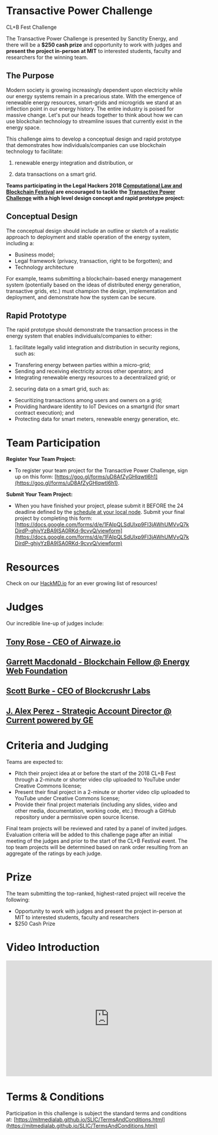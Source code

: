 # Transactive Power Challenge
CL+B Fest Challenge

The Transactive Power Challenge is presented by Sanctity Energy, and there will be a **$250 cash prize** and opportunity to work with judges and **present the project in-person at MIT** to interested students, faculty and researchers for the winning team.

## The Purpose

Modern society is growing increasingly dependent upon electricity while our energy systems remain in a precarious state. With the emergence of renewable energy resources, smart-grids and microgrids we stand at an inflection point in our energy history. The entire industry is poised for massive change. Let's put our heads together to think about how we can use blockchain technology to streamline issues that currently exist in the energy space. 

This challenge aims to develop a conceptual design and rapid prototype that demonstrates how individuals/companies can use blockchain technology to facilitate:

1) renewable energy integration and distribution, or

2) data transactions on a smart grid.  

**Teams participating in the Legal Hackers 2018 [Computational Law and Blockchain Festival](https://legalhackers.org/clbfest2018) are encouraged to tackle the [Transactive Power Challenge](https://sanctityenergy.github.io/TransactivePowerChallenge/) with a high level design concept and rapid prototype project:**

## Conceptual Design
The conceptual design should include an outline or sketch of a realistic approach to deployment and stable operation of the energy system, including a:

* Business model;
* Legal framework (privacy, transaction, right to be forgotten); and
* Technology architecture

For example, teams submitting a blockchain-based energy management system (potentially based on the ideas of distributed energy generation, transactive grids, etc.) must champion the design, implementation and deployment, and demonstrate how the system can be secure.

## Rapid Prototype 

The rapid prototype should demonstrate the transaction process in the energy system that enables individuals/companies to either:

1) facilitate legally valid integration and distribution in security regions, such as: 

  * Transfering energy between parties within a micro-grid;
  * Sending and receiving electricity across other operators; and 
  * Integrating renewable energy resources to a decentralized grid; or

2) securing data on a smart grid, such as:

  * Securitizing transactions among users and owners on a grid;
  * Providing hardware identity to IoT Devices on a smartgrid (for smart contract execution); and
  * Protecting data for smart meters, renewable energy generation, etc.

# Team Participation

**Register Your Team Project:** 

* To register your team project for the Transactive Power Challenge, sign up on this form: [https://goo.gl/forms/uD8AfZyGHlqwtl6h1](https://goo.gl/forms/uD8AfZyGHlqwtl6h1).  

**Submit Your Team Project:** 

* When you have finished your project, please submit it BEFORE the 24 deadline defined by the [schedule at your local node](http://legalhackers.org/clbfest2018-host/).  Submit your final project by completing this form: [https://docs.google.com/forms/d/e/1FAIpQLSdUlxp9FI3jAWhUMVvQ7kDirdP-ghjyYzBA9ISA0RKd-9cvvQ/viewform](https://docs.google.com/forms/d/e/1FAIpQLSdUlxp9FI3jAWhUMVvQ7kDirdP-ghjyYzBA9ISA0RKd-9cvvQ/viewform)

# Resources

Check on our [HackMD.io](https://hackmd.io/xrMAw6KVSyuwrw-YOvYufQ) for an ever growing list of resources!

# Judges

Our incredible line-up of judges include:

## [Tony Rose - CEO of Airwaze.io](https://www.linkedin.com/in/tony-rose/)

## [Garrett Macdonald - Blockchain Fellow @ Energy Web Foundation](https://www.linkedin.com/in/garrett-macdonald-0612344a/)

## [Scott Burke - CEO of Blockcrushr Labs](https://www.blockcrushr.com/team/scott-burke)

## [J. Alex Perez - Strategic Account Director @ Current powered by GE ](https://www.linkedin.com/in/alex-perez-4740a798/)


# Criteria and Judging

Teams are expected to:

* Pitch their project idea at or before the start of the 2018 CL+B Fest through a 2-minute or shorter video clip uploaded to YouTube under Creative Commons license;
* Present their final project in a 2-minute or shorter video clip uploaded to YouTube under Creative Commons license;
* Provide their final project materials (including any slides, video and other media, documentation, working code, etc.) through a GitHub repository under a permissive open source license.

Final team projects will be reviewed and rated by a panel of invited judges.  Evaluation criteria will be added to this challenge page after an initial meeting of the judges and prior to the start of the CL+B Festival event. The top team projects will be determined based on rank order resulting from an aggregate of the ratings by each judge.

# Prize

The team submitting the top-ranked, highest-rated project will receive the following:
* Opportunity to work with judges and present the project in-person at MIT to interested students, faculty and researchers
* $250 Cash Prize

# Video Introduction

<iframe width="560" height="315" src="https://www.youtube.com/embed/vH_y_-adc2s" frameborder="0" allow="autoplay; encrypted-media" allowfullscreen></iframe>


# Terms & Conditions

Participation in this challenge is subject the standard terms and conditions at: [https://mitmedialab.github.io/SLIC/TermsAndConditions.html](https://mitmedialab.github.io/SLIC/TermsAndConditions.html)

